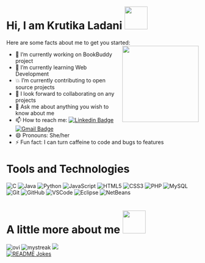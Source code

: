 # Hi, I am Krutika Ladani <img height=60px src=https://camo.githubusercontent.com/fb070d9f71a64edbafed08519130d75e7e0a0a69665d50d94ad095157f702e59/68747470733a2f2f6d656469612e67697068792e636f6d2f6d656469612f6d47634e6a736657416a593541455a4e77362f67697068792e676966>

<!--
**krutika-ladani/krutika-ladani** is a ✨ _special_ ✨ repository because its `README.md` (this file) appears on your GitHub profile.
-->

Here are some facts about me to get you started:
 <img height=200px align="right" src="https://camo.githubusercontent.com/ea9b334cd3eb02a9e89ea74efee992125a0de243b85f27153f03e166af03718c/68747470733a2f2f6d656469612e67697068792e636f6d2f6d656469612f524b354b443655635570417439327a5a76742f67697068792e676966">


- 🔭 I’m currently working on BookBuddy project
- 🌱 I’m currently learning Web Development
- 💥 I’m currently contributing to open source projects
- 👯 I look forward to collaborating on any projects
- 💬 Ask me about anything you wish to know about me
- 📫 How to reach me: [![Linkedin Badge](https://img.shields.io/badge/-krutikaladani-blue?style=flat-square&logo=Linkedin&logoColor=white&link=https://www.linkedin.com/in/krutika-ladani/)](https://www.linkedin.com/in/krutika-ladani/)
  [![Gmail Badge](https://img.shields.io/badge/-ladanikrutika@gmail.com-c14438?style=flat-square&logo=Gmail&logoColor=white&link=mailto:ladanikrutika@gmail.com)](mailto:ladanikrutika@gmail.com)
- 😄 Pronouns: She/her
- ⚡ Fun fact: I can turn caffeine to code and bugs to features

 
# Tools and Technologies

![C](https://img.shields.io/badge/-C-0A6522?style=flat-square&logo=c)
![Java](https://img.shields.io/badge/-Java-702963?style=flat-square&logo=java) 
![Python](https://img.shields.io/badge/-Python-FFFF00?style=flat-square&logo=Python) 
![JavaScript](https://img.shields.io/badge/-JavaScript-1C2E4A?style=flat-square&logo=javascript) 
![HTML5](https://img.shields.io/badge/-HTML5-E34F26?style=flat-square&logo=html5&logoColor=white) 
![CSS3](https://img.shields.io/badge/-CSS3-008081?style=flat-square&logo=css3)
![PHP](https://img.shields.io/badge/-PHP-green?style=flat-square&logo=php)
![MySQL](https://img.shields.io/badge/-MySQL-f61491?style=flat-square&logo=mysql) 
![Git](https://img.shields.io/badge/-Git-black?style=flat-square&logo=git) 
![GitHub](https://img.shields.io/badge/-GitHub-181717?style=flat-square&logo=github) 
![VSCode](https://img.shields.io/badge/-VSCode-blue?style=flat-square&logo=vscode) 
![Eclipse](https://img.shields.io/badge/-Eclipse-orange?style=flat-square&logo=eclipse) 
![NetBeans](https://img.shields.io/badge/-NetBeans-brown?style=flat-square&logo=netbeans) 


# A little more about me <img height=60px src="https://camo.githubusercontent.com/be37cdc8f930300096c506ad4574eaae977c48fbb2705cfcb92f4eeab8282c7a/68747470733a2f2f6d656469612e67697068792e636f6d2f6d656469612f56674344417a634b767352364f4d307557672f67697068792e676966">

 <img src="https://github-readme-stats.vercel.app/api/top-langs?username=krutika-ladani&show_icons=true&locale=en&layout=compact&theme=chartreuse-dark" alt="ovi" /> <img src="https://github-readme-streak-stats.herokuapp.com/?user=krutika-ladani&theme=tokyonight" alt="mystreak"/>
 <img src="https://github-profile-trophy.vercel.app/?username=krutika-ladani&theme=juicyfresh&no-bg=true" />  
<a href="https://readme-jokes.vercel.app"><img align="center" src="https://readme-jokes.vercel.app/api" alt="README Jokes"></a>
   
